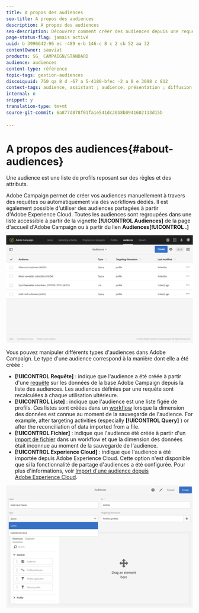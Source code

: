 ```yaml
---
title: A propos des audiences
seo-title: A propos des audiences
description: A propos des audiences
seo-description: Découvrez comment créer des audiences depuis une requête, une liste ou un fichier et comment les importer à partir d'Adobe Experience Cloud.
page-status-flag: jamais activé
uuid: b 3996642-96 ec -489 e-b 146-c 8 c 2 cb 52 aa 32
contentOwner: sauviat
products: SG_ CAMPAIGN/STANDARD
audience: audiences
content-type: référence
topic-tags: gestion-audiences
discoiquuid: 750 qa 8 d -67 a 5-4180-bfec -2 a 8 e 3098 c 812
context-tags: audience, assistant ; audience, présentation ; diffusion, audience, retour
internal: n
snippet: y
translation-type: tm+mt
source-git-commit: 6a877d878f01fa1e541dc20b8b0941602113d15b

---
```



# A propos des audiences{#about-audiences}

Une audience est une liste de profils reposant sur des règles et des attributs.

Adobe Campaign permet de créer vos audiences manuellement à travers des requêtes ou automatiquement via des workflows dédiés. Il est également possible d'utiliser des audiences partagées à partir d'Adobe Experience Cloud. Toutes les audiences sont regroupées dans une liste accessible à partir de la vignette **[!UICONTROL Audiences]** de la page d'accueil d'Adobe Campaign ou à partir du lien **Audiences[!UICONTROL .]**

![](assets/audience_1.png)

Vous pouvez manipuler différents types d'audiences dans Adobe Campaign. Le type d'une audience correspond à la manière dont elle a été créée :

* **[!UICONTROL Requête]** : indique que l'audience a été créée à partir d'une [requête](../../automating/using/editing-queries.md#about-query-editor) sur les données de la base Adobe Campaign depuis la liste des audiences. Les audiences définies par une requête sont recalculées à chaque utilisation ultérieure.
* **[!UICONTROL Liste]** : indique que l'audience est une liste figée de profils. Ces listes sont créées dans un [workflow](../../automating/using/discovering-workflows.md) lorsque la dimension des données est connue au moment de la sauvegarde de l'audience. For example, after targeting activities (especially **[!UICONTROL Query]** ) or after the reconciliation of data imported from a file.
* **[!UICONTROL Fichier]** : indique que l'audience été créée à partir d'un [import de fichier](../../automating/using/load-file.md) dans un workflow et que la dimension des données était inconnue au moment de la sauvegarde de l'audience.
* **[!UICONTROL Experience Cloud]** : indique que l'audience a été importée depuis Adobe Experience Cloud. Cette option n'est disponible que si la fonctionnalité de partage d'audiences a été configurée. Pour plus d'informations, voir [Import d'une audience depuis Adobe Experience Cloud](../../integrating/using/sharing-audiences-with-audience-manager-or-people-core-service.md#importing-an-audience).

![](assets/audience_type_selection.png)

